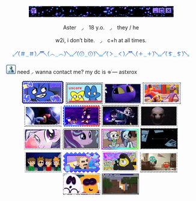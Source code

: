 <div align="center">
  <img src="IMG_8739.gif"> 
    </div>


<p align="center"> 
  Aster　◞　18 y.o.　◞　they / he </h1>

<p align="center">
  w2i, i don’t bite.　◞　c+h at all times. </p>

<div align="center">
  <img src="IMG_8580.gif">
    </div>

![dc](IMG_8530.gif) need ⸝ wanna contact me? my dc is 𖦹˙— astxrox 

<div align="center">
  
![four](IMG_8608.png) ![fourx](IMG_8601.png) ![jax](IMG_3806.gif) ![fnyb](IMG_8652.gif) ![shad](IMG_8630.gif) ![sndw](IMG_8633.gif) ![nuzi2](IMG_8690.gif) ![pupt](IMG_3801.gif) ![mlp2](IMG_8540.gif) ![strlglmr](IMG_8696.gif) ![dw](IMG_8694.png) ![dib](IMG_8704.gif) ![ew](IMG_8588.gif) ![tom](IMG_8672.gif) ![gf](IMG_8729.gif) ![tawog](IMG_8683.gif) ![sm](IMG_8679.gif) ![mc](IMG_8731.gif)

